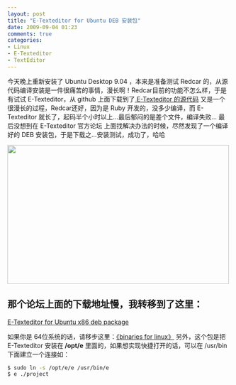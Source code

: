 ```yaml
---
layout: post
title: "E-Texteditor for Ubuntu DEB 安装包"
date: 2009-09-04 01:23
comments: true
categories: 
- Linux
- E-Texteditor
- TextEditor
---
```

今天晚上重新安装了 Ubuntu Desktop 9.04 ，本来是准备测试 Redcar 的，从源代码编译安装是一件很痛苦的事情，漫长啊！Redcar目前的功能不怎么样，于是有试试 E-Texteditor，从 github 上面下载到了<a href="http://github.com/etexteditor/e/" target="_blank"> E-Texteditor 的源代码</a> 又是一个很漫长的过程，Redcar还好，因为是 Ruby 开发的，没多少编译，而 E-Texteditor 就长了，起码半个小时以上...最后郁闷的是差个文件，编译失败...
最后没想到在 E-Texteditor 官方论坛 上面找解决办法的时候，尽然发现了一个编译好的 DEB 安装包，于是下载之...安装测试，成功了，哈哈
<p><a href="http://farm3.static.flickr.com/2666/3884167479_b6c6fe0a96_o.png" target="_blank"><img src="http://farm3.static.flickr.com/2666/3884167479_e337cfdd70.jpg" border="0" width="500" height="313" /></a></p>
<!-- more -->

## 那个论坛上面的下载地址慢，我转移到了这里：

[E-Texteditor for Ubuntu x86 deb package](http://code.google.com/p/textmate-huacnlee/downloads/list)

如果你是 64位系统的话，请移步这里：[《binaries for linux》](http://www.e-texteditor.com/forum/viewtopic.php?p=13379#13379)
另外，这个包是把 E-Texteditor 安装在<strong> /opt/e</strong> 里面的，如果想实现快捷打开的话，可以在 /usr/bin 下面建立一个连接如：

```bash
$ sudo ln -s /opt/e/e /usr/bin/e
$ e ./project
```
